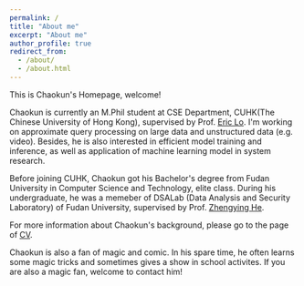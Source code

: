 ```yaml
---
permalink: /
title: "About me"
excerpt: "About me"
author_profile: true
redirect_from: 
  - /about/
  - /about.html
---
```


This is Chaokun's Homepage, welcome!

Chaokun is currently an M.Phil student at CSE Department, CUHK(The Chinese University of Hong Kong), supervised by Prof. [Eric Lo](https://appsrv.cse.cuhk.edu.hk/~ericlo/). I'm working on approximate query processing on large data and unstructured data (e.g. video). Besides, he is also interested in efficient model training and inference, as well as application of machine learning model in system research. 


Before joining CUHK, Chaokun got his Bachelor's degree from Fudan University in Computer Science and Technology, elite class. During his undergraduate, he was a memeber of DSALab (Data Analysis and Security Laboratory) of Fudan University, supervised by Prof. [Zhengying He](https://daslab.fudan.edu.cn/61/80/c26852a287104/page.htm).


For more information about Chaokun's background, please go to the page of [CV](https://chaokunchang.github.io/cv/). 

Chaokun is also a fan of magic and comic. In his spare time, he often learns some magic tricks and sometimes gives a show in school activites. If you are also a magic fan, welcome to contact him!
